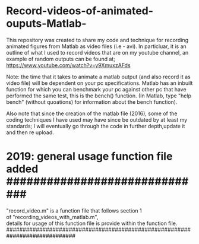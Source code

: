 # Record-videos-of-animated-ouputs-Matlab-
This repository was created to share my code and technique for recording animated figures from Matlab as video files (i.e - avi).
In particluar, it is an outline of what I used to record videos that are on my youtube channel, an example of random outputs can be found at;<br />
https://www.youtube.com/watch?v=y9XmuxzAFds <br />

Note: the time that it takes to animate a matlab output (and also record it as video file) will be dependent on your pc specifications. Matlab has an inbuilt function for which you can benchmark your pc against other pc that have performed the same test, this is the bench() function. (In Matlab, type "help bench" (without quoations) for information about the bench function).<br />
  
Also note that since the creation of the matlab file  (2016), some of the coding techniques I have used may have since be outdated by at least my standards; I will eventually go through the code in further depth,update it and then re upload.

# 2019: general usage function file added ############################## <br />
  "record_video.m" is a function file that follows section 1  <br />
  of "recording_videos_with_matlab.m", <br /> 
  details for usage of this function file is provide within the function file. <br />
############################################################################# <br />
